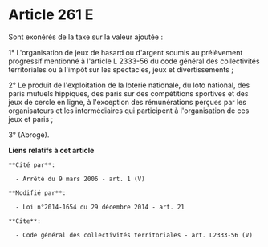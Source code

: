# Article 261 E

Sont exonérés de la taxe sur la valeur ajoutée : 

1° L'organisation de jeux de hasard ou d'argent soumis au prélèvement progressif mentionné à l'article L 2333-56 du code
général des collectivités territoriales ou à l'impôt sur les spectacles, jeux et divertissements ; 

2° Le produit de l'exploitation de la loterie nationale, du loto national, des paris mutuels hippiques, des paris sur des
compétitions sportives et des jeux de cercle en ligne, à l'exception des rémunérations perçues par les organisateurs et les
intermédiaires qui participent à l'organisation de ces jeux et paris ; 

3° (Abrogé).

**Liens relatifs à cet article**

	**Cité par**:

	  - Arrêté du 9 mars 2006 - art. 1 (V)

	**Modifié par**:

	  - Loi n°2014-1654 du 29 décembre 2014 - art. 21

	**Cite**:

	  - Code général des collectivités territoriales - art. L2333-56 (V)

